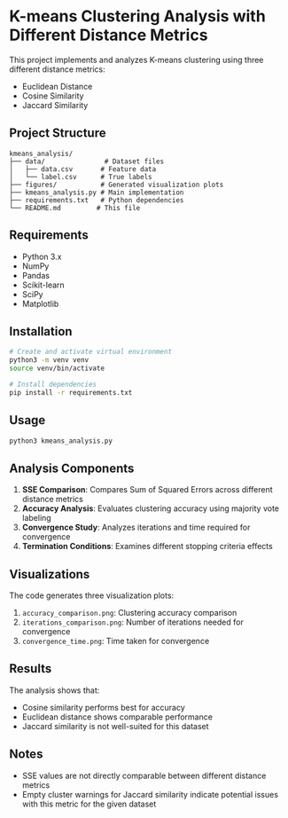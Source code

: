 # K-means Clustering Analysis with Different Distance Metrics

This project implements and analyzes K-means clustering using three different distance metrics:
- Euclidean Distance
- Cosine Similarity
- Jaccard Similarity

## Project Structure
```
kmeans_analysis/
├── data/               # Dataset files
│   ├── data.csv       # Feature data
│   └── label.csv      # True labels
├── figures/           # Generated visualization plots
├── kmeans_analysis.py # Main implementation
├── requirements.txt   # Python dependencies
└── README.md         # This file
```

## Requirements
- Python 3.x
- NumPy
- Pandas
- Scikit-learn
- SciPy
- Matplotlib

## Installation
```bash
# Create and activate virtual environment
python3 -m venv venv
source venv/bin/activate

# Install dependencies
pip install -r requirements.txt
```

## Usage
```bash
python3 kmeans_analysis.py
```

## Analysis Components
1. **SSE Comparison**: Compares Sum of Squared Errors across different distance metrics
2. **Accuracy Analysis**: Evaluates clustering accuracy using majority vote labeling
3. **Convergence Study**: Analyzes iterations and time required for convergence
4. **Termination Conditions**: Examines different stopping criteria effects

## Visualizations
The code generates three visualization plots:
1. `accuracy_comparison.png`: Clustering accuracy comparison
2. `iterations_comparison.png`: Number of iterations needed for convergence
3. `convergence_time.png`: Time taken for convergence

## Results
The analysis shows that:
- Cosine similarity performs best for accuracy
- Euclidean distance shows comparable performance
- Jaccard similarity is not well-suited for this dataset

## Notes
- SSE values are not directly comparable between different distance metrics
- Empty cluster warnings for Jaccard similarity indicate potential issues with this metric for the given dataset
